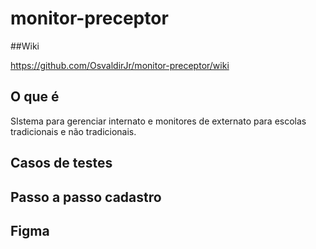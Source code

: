 # monitor-preceptor

##Wiki

https://github.com/OsvaldirJr/monitor-preceptor/wiki

## O que é

SIstema para gerenciar internato e monitores de externato para escolas tradicionais e não tradicionais.

## Casos de testes

## Passo a passo cadastro

## Figma
